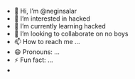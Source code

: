 - 👋 Hi, I’m @neginsalar
- 👀 I’m interested in hacked
- 🌱 I’m currently learning hacked
- 💞️ I’m looking to collaborate on no boys
- 📫 How to reach me ...
- 😄 Pronouns: ...
- ⚡ Fun fact: ...
- 

<!---
MSALAR51/MSALAR51 is a ✨ special ✨ repository because its `README.md` (this file) appears on your GitHub profile.
You can click the Preview link to take a look at your changes.
--->
